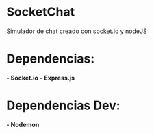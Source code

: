 # SocketChat
Simulador de chat creado con socket.io y nodeJS


# Dependencias:
**- Socket.io**
**- Express.js**

# Dependencias Dev:
**- Nodemon**